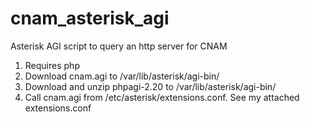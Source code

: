 # cnam_asterisk_agi
Asterisk AGI script to query an http server for CNAM

1. Requires php
2. Download cnam.agi to /var/lib/asterisk/agi-bin/
3. Download and unzip phpagi-2.20 to /var/lib/asterisk/agi-bin/
4. Call cnam.agi from /etc/asterisk/extensions.conf.  See my attached extensions.conf

